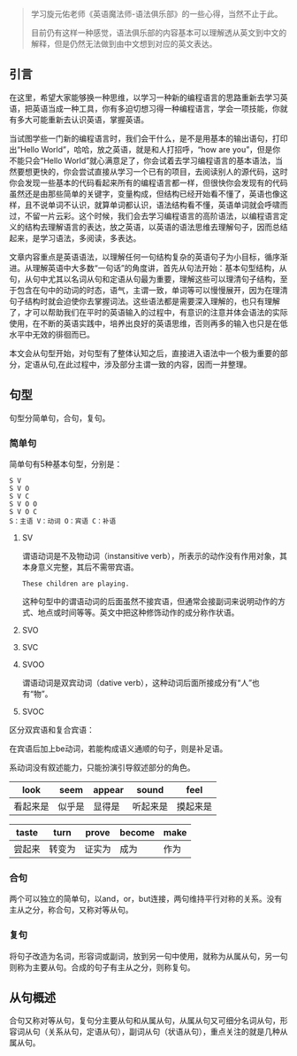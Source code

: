 

> 学习旋元佑老师《英语魔法师-语法俱乐部》的一些心得，当然不止于此。
>
> 目前仍有这样一种感觉，语法俱乐部的内容基本可以理解透从英文到中文的解释，但是仍然无法做到由中文想到对应的英文表达。

## 引言

在这里，希望大家能够换一种思维，以学习一种新的编程语言的思路重新去学习英语，把英语当成一种工具，你有多迫切想习得一种编程语言，学会一项技能，你就有多大可能重新去认识英语，掌握英语。

当试图学些一门新的编程语言时，我们会干什么，是不是用基本的输出语句，打印出“Hello World”，哈哈，放之英语，就是和人打招呼，“how are you”，但是你不能只会“Hello World”就心满意足了，你会试着去学习编程语言的基本语法，当然要想更快的，你会尝试直接从学习一个已有的项目，去阅读别人的源代码，这时你会发现一些基本的代码看起来所有的编程语言都一样，但很快你会发现有的代码虽然还是由那些简单的关键字，变量构成，但结构已经开始看不懂了，英语也像这样，且不说单词不认识，就算单词都认识，语法结构看不懂，英语单词就会呼啸而过，不留一片云彩。这个时候，我们会去学习编程语言的高阶语法，以编程语言定义的结构去理解语言的表达，放之英语，以英语的语法思维去理解句子，因而总结起来，是学习语法，多阅读，多表达。

文章内容重点是英语语法，以理解任何一句结构复杂的英语句子为小目标，循序渐进。从理解英语中大多数“一句话”的角度讲，首先从句法开始：基本句型结构，从句，从句中尤其以名词从句和定语从句最为重要，理解这些可以理清句子结构，至于包含在句中的动词的时态，语气，主谓一致，单词等可以慢慢展开，因为在理清句子结构时就会迫使你去掌握词法。这些语法都是需要深入理解的，也只有理解了，才可以帮助我们在平时的英语输入的过程中，有意识的注意并体会语法的实际使用，在不断的英语实践中，培养出良好的英语思维，否则再多的输入也只是在低水平中无效的徘徊而已。

本文会从句型开始，对句型有了整体认知之后，直接进入语法中一个极为重要的部分，定语从句,在此过程中，涉及部分主谓一致的内容，因而一并整理。

## 句型

句型分简单句，合句，复句。

### 简单句

简单句有5种基本句型，分别是：

```
S V
S V O
S V C
S V O O
S V O C
S：主语 V：动词 O：宾语 C：补语
```

1. SV

   谓语动词是不及物动词（instansitive verb），所表示的动作没有作用对象，其本身意义完整，其后不需带宾语。

   `These children are playing.`

   这种句型中的谓语动词的后面虽然不接宾语，但通常会接副词来说明动作的方式、地点或时间等等。英文中把这种修饰动作的成分称作状语。

2. SVO

3. SVC

4. SVOO

   谓语动词是双宾动词（dative verb），这种动词后面所接成分有“人”也有“物”。

5. SVOC

区分双宾语和复合宾语：

在宾语后加上be动词，若能构成语义通顺的句子，则是补足语。

系动词没有叙述能力，只能扮演引导叙述部分的角色。

| look | seem | appear | sound | feel |
| ---- | ---- | ------ | ----- | ---- |
| 看起来是 | 似乎是  | 显得是    | 听起来是  | 摸起来是 |

| taste | turn | prove | become | make |
| ----- | ---- | ----- | ------ | ---- |
| 尝起来   | 转变为  | 证实为   | 成为     | 作为   |

### 合句

两个可以独立的简单句，以and，or，but连接，两句维持平行对称的关系。没有主从之分，称合句，又称对等从句。

### 复句

将句子改造为名词，形容词或副词，放到另一句中使用，就称为从属从句，另一句则称为主要从句。合成的句子有主从之分，则称复句。

## 从句概述

合句又称对等从句，复句分主要从句和从属从句，从属从句又可细分名词从句，形容词从句（关系从句，定语从句），副词从句（状语从句），重点关注的就是几种从属从句。
